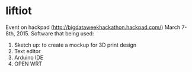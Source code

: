 # liftiot

Event on hackpad (http://bigdataweekhackathon.hackpad.com/) March 7-8th, 2015. Software that being used:
1. Sketch up: to create a mockup for 3D print design
2. Text editor
3. Arduino IDE
4. OPEN WRT
